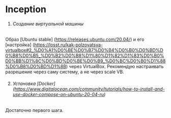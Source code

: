 # Inception

1. ###### Создание виртуальной машины

Образ [Ubuntu stable] (https://releases.ubuntu.com/20.04/) и его [настройка] (https://losst.ru/kak-polzovatsya-virtualbox#2_%D0%A1%D0%BE%D0%B7%D0%B4%D0%B0%D0%BD%D0%B8%D0%B5_%D0%B2%D0%B8%D1%80%D1%82%D1%83%D0%B0%D0%BB%D1%8C%D0%BD%D0%BE%D0%B9_%D0%BC%D0%B0%D1%88%D0%B8%D0%BD%D1%8B) через VirtualBox. Рекомендую настраивать разрешение через саму систему, а не через scale VB.

2. ###### Установка [Docker] (https://www.digitalocean.com/community/tutorials/how-to-install-and-use-docker-compose-on-ubuntu-20-04-ru)

Достаточно первого шага.